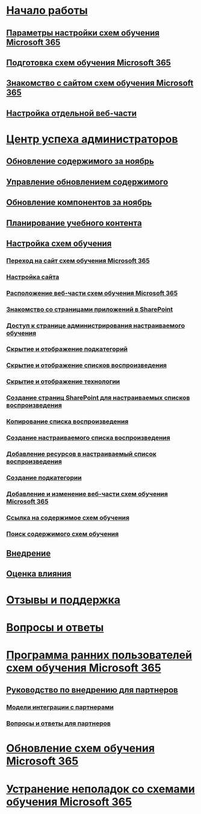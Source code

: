 # [Начало работы](index.md)
## [Параметры настройки схем обучения Microsoft 365](custom_setupoptions.md)
## [Подготовка схем обучения Microsoft 365](custom_provision.md)
## [Знакомство с сайтом схем обучения Microsoft 365](custom_exploresite.md)
## [Настройка отдельной веб-части](custom_manualsetup.md)
# [Центр успеха администраторов](custom_successcenter.md)
## [Обновление содержимого за ноябрь](custom_contentupdates.md)
## [Управление обновлением содержимого](custom_contentupdatesmanage.md)
## [Обновление компонентов за ноябрь](custom_featureupdates.md)
## [Планирование учебного контента](custom_plancontent.md)
## [Настройка схем обучения](custom_overview.md)
### [Переход на сайт схем обучения Microsoft 365](custom_goto.md)
### [Настройка сайта](custom_edithelp.md)
### [Расположение веб-части схем обучения Microsoft 365](custom_whereiswebpart.md)
### [Знакомство со страницами приложений в SharePoint](custom_apppages.md)
### [Доступ к странице администрирования настраиваемого обучения](custom_accessadmin.md)
### [Скрытие и отображение подкатегорий](custom_hideshowsub.md)
### [Скрытие и отображение списков воспроизведения](custom_hideshowplaylists.md)
### [Скрытие и отображение технологии](custom_hideshowtech.md)
### [Создание страниц SharePoint для настраиваемых списков воспроизведения](custom_createnewpage.md)
### [Копирование списка воспроизведения](custom_copyplaylist.md)
### [Создание настраиваемого списка воспроизведения](custom_createnewplaylist.md)
### [Добавление ресурсов в настраиваемый список воспроизведения](custom_addassets.md)
### [Создание подкатегории](custom_createnewcat.md)
### [Добавление и изменение веб-части схем обучения Microsoft 365](custom_addwebpart.md)
### [Ссылка на содержимое схем обучения](custom_linking.md)
### [Поиск содержимого схем обучения](custom_search.md)
## [Внедрение](driveadoption.md)
## [Оценка влияния](custom_measureimpact.md)
# [Отзывы и поддержка](feedback.md)
# [Вопросы и ответы](faq.md)
# [Программа ранних пользователей схем обучения Microsoft 365](custom_partnerguide.md)
## [Руководство по внедрению для партнеров](custom_partnerguide_getfam.md)
### [Модели интеграции с партнерами](custom_partnerguide_contint.md) 
### [Вопросы и ответы для партнеров](custom_partner.md)
# [Обновление схем обучения Microsoft 365](custom_update.md)
# [Устранение неполадок со схемами обучения Microsoft 365](custom_troubleshooting.md) 